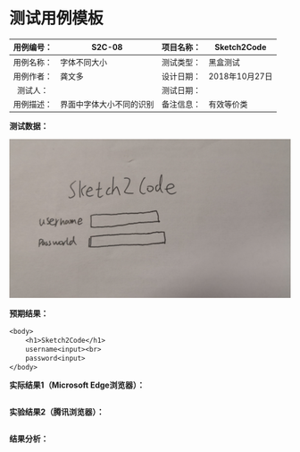 # 测试用例模板



| 用例编号： | S2C-08 | 项目名称： | Sketch2Code |
| :--------: | ---- | :--------: | ---- |
| 用例名称： | 字体不同大小 | 测试类型： | 黑盒测试 |
| 用例作者： | 龚文多 | 设计日期： | 2018年10月27日 |
|  测试人：  |  | 测试日期： |  |
| 用例描述： | 界面中字体大小不同的识别 |备注信息：|有效等价类|

**测试数据：**

![07输入](https://github.com/MSE-925/img-storage/blob/master/08%E8%BE%93%E5%85%A5.jpg)

**预期结果：**

```
<body>
    <h1>Sketch2Code</h1>
    username<input><br>
    password<input>
</body>
```

**实际结果1（Microsoft Edge浏览器）：**

```HTML

```

**实验结果2（腾讯浏览器）：**

```HTML

```

**结果分析：**

​	
